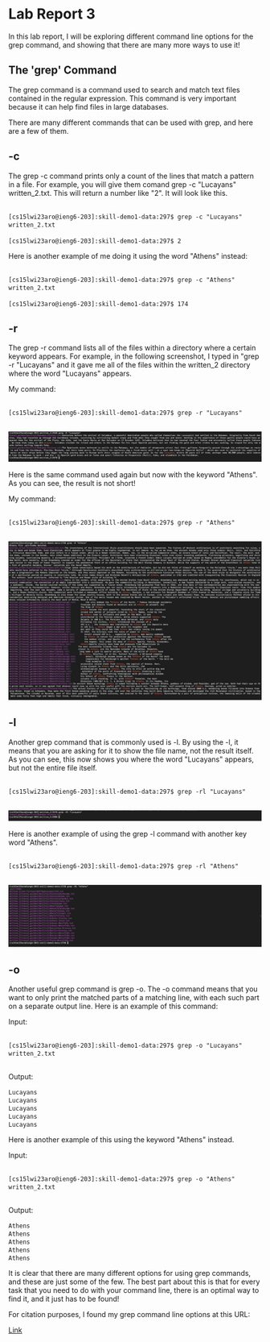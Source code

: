 # Lab Report 3  

In this lab report, I will be exploring different command line options for the grep command, and showing that there are many more ways to use it!  
  
## The 'grep' Command   

The grep command is a command used to search and match text files contained in the regular expression. This command is very important because it can help find files in large databases. 
  
 There are many different commands that can be used with grep, and here are a few of them. 
   
## -c
  
The grep -c command prints only a count of the lines that match a pattern in a file. For example, you will give them comand grep -c "Lucayans" written_2.txt. This will return a number like "2". It will look like this.   

```

[cs15lwi23aro@ieng6-203]:skill-demo1-data:297$ grep -c "Lucayans" written_2.txt
     
[cs15lwi23aro@ieng6-203]:skill-demo1-data:297$ 2
```      

Here is another example of me doing it using the word "Athens" instead:


```

[cs15lwi23aro@ieng6-203]:skill-demo1-data:297$ grep -c "Athens" written_2.txt
     
[cs15lwi23aro@ieng6-203]:skill-demo1-data:297$ 174
```      

    
## -r  

The grep -r command lists all of the files within a directory where a certain keyword appears. For example, in the following screenshot, I typed in "grep -r "Lucayans" and it gave me all of the files within the written_2 directory where the word "Lucayans" appears. 
  
My command:  

```

[cs15lwi23aro@ieng6-203]:skill-demo1-data:297$ grep -r "Lucayans" 
     
```      

![Image](-r1.jpeg)    

Here is the same command used again but now with the keyword "Athens". As you can see, the result is not short!      
  
My command:  

```

[cs15lwi23aro@ieng6-203]:skill-demo1-data:297$ grep -r "Athens" 
     
```     

![Image](athenslong.jpeg) 


  
## -l
Another grep command that is commonly used is -l. By using the -l, it means that you are asking for it to show the file name, not the result itself. As you can see, this now shows you where the word "Lucayans" appears, but not the entire file itself.    

```

[cs15lwi23aro@ieng6-203]:skill-demo1-data:297$ grep -rl "Lucayans" 
     
```     

![Image](-r2.jpeg)  

Here is another example of using the grep -l command with another key word "Athens".    

```

[cs15lwi23aro@ieng6-203]:skill-demo1-data:297$ grep -rl "Athens" 
     
```   

![Image](athens.jpeg)   

## -o  

Another useful grep command is grep -o. The -o command means that you want to only print the matched parts of a matching line,
 with each such part on a separate output line. Here is an example of this command:  
 
 Input:  
 
 
 ```

[cs15lwi23aro@ieng6-203]:skill-demo1-data:297$ grep -o "Lucayans" written_2.txt
     
```     
Output:   
 ```
Lucayans
Lucayans
Lucayans
Lucayans
Lucayans

```       

Here is another example of this using the keyword "Athens" instead.   

Input:  
 
 
 ```

[cs15lwi23aro@ieng6-203]:skill-demo1-data:297$ grep -o "Athens" written_2.txt
     
```     
Output:   
 ```
Athens
Athens
Athens
Athens
Athens

```       
  
It is clear that there are many different options for using grep commands, and these are just some of the few. The best part about this is that for every task that you need to do with your command line, there is an optimal way to find it, and it just has to be found!

  
For citation purposes, I found my grep command line options at this URL:   
  
[Link](https://www.geeksforgeeks.org/grep-command-in-unixlinux/)

